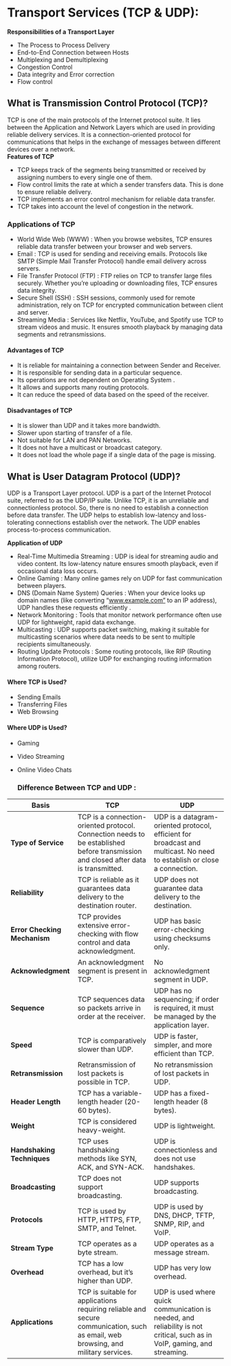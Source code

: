# Transport Services (TCP & UDP):
**Responsibilities of a Transport Layer**
* The Process to Process Delivery
* End-to-End Connection between Hosts
* Multiplexing and Demultiplexing
* Congestion Control
* Data integrity and Error correction
* Flow control

## What is Transmission Control Protocol (TCP)?
TCP is one of the main protocols of the Internet protocol suite. It lies between the Application and Network Layers which are used in providing reliable delivery services. It is a connection-oriented protocol for communications that helps in the exchange of messages between different devices over a network.
<br>
**Features of TCP**
* TCP keeps track of the segments being transmitted or received by assigning numbers to every single one of them.
* Flow control limits the rate at which a sender transfers data. This is done to ensure reliable delivery.
* TCP implements an error control mechanism for reliable data transfer.
* TCP takes into account the level of congestion in the network.

### Applications of TCP
* World Wide Web (WWW) : When you browse websites, TCP ensures reliable data transfer between your browser and web servers.
* Email : TCP is used for sending and receiving emails. Protocols like SMTP (Simple Mail Transfer Protocol) handle email delivery across servers.
* File Transfer Protocol (FTP) : FTP relies on TCP to transfer large files securely. Whether you’re uploading or downloading files, TCP ensures data integrity.
* Secure Shell (SSH) : SSH sessions, commonly used for remote administration, rely on TCP for encrypted communication between client and server.
* Streaming Media : Services like Netflix, YouTube, and Spotify use TCP to stream videos and music. It ensures smooth playback by managing data segments and retransmissions.
#### Advantages of TCP
* It is reliable for maintaining a connection between Sender and Receiver.
* It is responsible for sending data in a particular sequence.
* Its operations are not dependent on Operating System .
* It allows and supports many routing protocols.
* It can reduce the speed of data based on the speed of the receiver.
#### Disadvantages of TCP
* It is slower than UDP and it takes more bandwidth.
* Slower upon starting of transfer of a file.
* Not suitable for LAN and PAN Networks.
* It does not have a multicast or broadcast category.
* It does not load the whole page if a single data of the page is missing.

##  What is User Datagram Protocol (UDP)?
UDP is a Transport Layer protocol. UDP is a part of the Internet Protocol suite, referred to as the UDP/IP suite. Unlike TCP, it is an unreliable and connectionless protocol. So, there is no need to establish a connection before data transfer. The UDP helps to establish low-latency and loss-tolerating connections establish over the network. The UDP enables process-to-process communication.

**Application of UDP**
* Real-Time Multimedia Streaming : UDP is ideal for streaming audio and video content. Its low-latency nature ensures smooth playback, even if occasional data loss occurs.
* Online Gaming : Many online games rely on UDP for fast communication between players.
* DNS (Domain Name System) Queries : When your device looks up domain names (like converting “www.example.com” to an IP address), UDP handles these requests efficiently .
* Network Monitoring : Tools that monitor network performance often use UDP for lightweight, rapid data exchange.
* Multicasting : UDP supports packet switching, making it suitable for multicasting scenarios where data needs to be sent to multiple recipients simultaneously.
* Routing Update Protocols : Some routing protocols, like RIP (Routing Information Protocol), utilize UDP for exchanging routing information among routers.

 #### Where TCP is Used?
* Sending Emails
* Transferring Files
* Web Browsing
#### Where UDP is Used?
* Gaming
* Video Streaming
* Online Video Chats

  ### Difference Between TCP and UDP :
  
| **Basis**                   | **TCP**                                                                                                                                                          | **UDP**                                                                                                                      |
|-----------------------------|------------------------------------------------------------------------------------------------------------------------------------------------------------------|------------------------------------------------------------------------------------------------------------------------------|
| **Type of Service**         | TCP is a connection-oriented protocol. Connection needs to be established before transmission and closed after data is transmitted.                              | UDP is a datagram-oriented protocol, efficient for broadcast and multicast. No need to establish or close a connection.      |
| **Reliability**             | TCP is reliable as it guarantees data delivery to the destination router.                                                                                         | UDP does not guarantee data delivery to the destination.                                                                     |
| **Error Checking Mechanism**| TCP provides extensive error-checking with flow control and data acknowledgment.                                                                                  | UDP has basic error-checking using checksums only.                                                                           |
| **Acknowledgment**          | An acknowledgment segment is present in TCP.                                                                                                                     | No acknowledgment segment in UDP.                                                                                            |
| **Sequence**                | TCP sequences data so packets arrive in order at the receiver.                                                                                                   | UDP has no sequencing; if order is required, it must be managed by the application layer.                                    |
| **Speed**                   | TCP is comparatively slower than UDP.                                                                                                                            | UDP is faster, simpler, and more efficient than TCP.                                                                         |
| **Retransmission**          | Retransmission of lost packets is possible in TCP.                                                                                                               | No retransmission of lost packets in UDP.                                                                                    |
| **Header Length**           | TCP has a variable-length header (20-60 bytes).                                                                                                                  | UDP has a fixed-length header (8 bytes).                                                                                     |
| **Weight**                  | TCP is considered heavy-weight.                                                                                                                                  | UDP is lightweight.                                                                                                          |
| **Handshaking Techniques**  | TCP uses handshaking methods like SYN, ACK, and SYN-ACK.                                                                                                         | UDP is connectionless and does not use handshakes.                                                                           |
| **Broadcasting**            | TCP does not support broadcasting.                                                                                                                               | UDP supports broadcasting.                                                                                                   |
| **Protocols**               | TCP is used by HTTP, HTTPS, FTP, SMTP, and Telnet.                                                                                                               | UDP is used by DNS, DHCP, TFTP, SNMP, RIP, and VoIP.                                                                         |
| **Stream Type**             | TCP operates as a byte stream.                                                                                                                                   | UDP operates as a message stream.                                                                                            |
| **Overhead**                | TCP has a low overhead, but it’s higher than UDP.                                                                                                                | UDP has very low overhead.                                                                                                   |
| **Applications**            | TCP is suitable for applications requiring reliable and secure communication, such as email, web browsing, and military services.                               | UDP is used where quick communication is needed, and reliability is not critical, such as in VoIP, gaming, and streaming.    |

